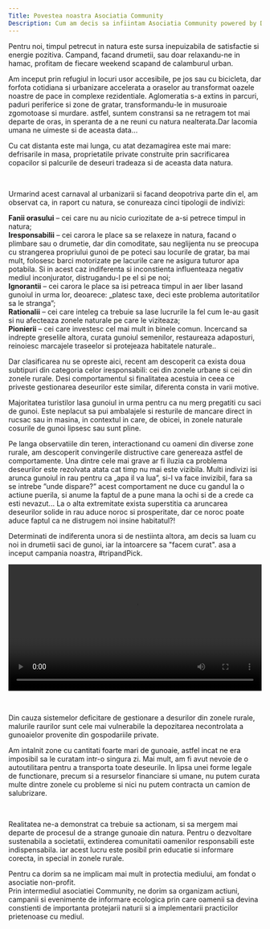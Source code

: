 ```yaml
---
Title: Povestea noastra Asociatia Community
Description: Cum am decis sa infiintam Asociatia Community powered by DLOT
---
```


Pentru noi, timpul petrecut in natura este sursa inepuizabila de satisfactie si energie pozitiva. Campand, facand drumetii, sau doar relaxandu-ne in hamac, profitam de fiecare weekend scapand de calamburul urban.   

Am inceput prin refugiul in locuri usor accesibile, pe jos sau cu bicicleta, dar forfota cotidiana si urbanizare accelerata a oraselor au transformat oazele noastre de pace in complexe rezidentiale. Aglomeratia s-a extins in parcuri, paduri periferice si zone de gratar, transformandu-le in musuroaie zgomotoase si murdare. astfel, suntem constransi sa ne retragem tot mai departe de oras, in speranta de a ne reuni cu natura nealterata.Dar lacomia umana ne uimeste si de aceasta data...   

Cu cat distanta este mai lunga, cu atat dezamagirea este mai mare: defrisarile in masa, proprietatile private construite prin sacrificarea copacilor si palcurile de deseuri tradeaza si de aceasta data natura.


<md-image src="https://community.poweredbydlot.com/wp-content/uploads/2020/07/Community-powered-by-DLOT-Private-proprety.jpg"></md-image>

<md-image src=https://community.poweredbydlot.com/wp-content/uploads/2020/07/Community-powered-by-DLOT-deforestation.jpg></md-image>

<md-image src=https://community.poweredbydlot.com/wp-content/uploads/2020/07/Community-powered-by-DLOT-Trash.jpg></md-image>

</br>

Urmarind acest carnaval al urbanizarii si facand deopotriva parte din el, am observat ca, in raport cu natura, se conureaza cinci tipologii de indivizi:  

**Fanii orasului** – cei care nu au nicio curiozitate de a-si petrece timpul in natura;  
**Iresponsabilii** – cei carora le place sa se relaxeze in natura, facand o plimbare sau o drumetie, dar din comoditate, sau neglijenta nu se preocupa cu strangerea propriului gunoi de pe poteci sau locurile de gratar, ba mai mult, folosesc barci motorizate pe lacurile care ne asigura tuturor apa potabila. Si in acest caz indiferenta si inconstienta influenteaza negativ mediul inconjurator, distrugandu-l pe el si pe noi;  
**Ignorantii** – cei carora le place sa isi petreaca timpul in aer liber lasand gunoiul in urma lor, deoarece: „platesc taxe, deci este problema autoritatilor sa le stranga”;  
**Rationalii** – cei care inteleg ca trebuie sa lase lucrurile la fel cum le-au gasit si nu afecteaza zonele naturale pe care le viziteaza;  
**Pionierii** – cei care investesc cel mai mult in binele comun. Incercand sa indrepte greselile altora, curata gunoiul semenilor, restaureaza adaposturi, reinoiesc marcajele traseelor si protejeaza habitatele naturale..  

Dar clasificarea nu se opreste aici, recent am descoperit ca exista doua subtipuri din categoria celor iresponsabili: cei din zonele urbane si cei din zonele rurale. Desi comportamentul si finalitatea acestuia in ceea ce priveste gestionarea deseurilor este similar, diferenta consta in varii motive.  

Majoritatea turistilor lasa gunoiul in urma pentru ca nu merg pregatiti cu saci de gunoi. Este neplacut sa pui ambalajele si resturile de mancare direct in rucsac sau in masina, in contextul in care, de obicei, in zonele naturale cosurile de gunoi lipsesc sau sunt pline.  

Pe langa observatiile din teren, interactionand cu oameni din diverse zone rurale, am descoperit convingerile distructive care genereaza astfel de comportamente. Una dintre cele mai grave ar fi iluzia ca problema deseurilor este rezolvata atata cat timp nu mai este vizibila. Multi indivizi isi arunca gunoiul in rau pentru ca „apa il va lua”, si-l va face invizibil, fara sa se intrebe ”unde dispare?” acest comportament ne duce cu gandul la o actiune puerila, si anume la faptul de a pune mana la ochi si de a crede ca esti nevazut... La o alta extremitate exista superstitia ca aruncarea deseurilor solide in rau aduce noroc si prosperitate, dar ce noroc poate aduce faptul ca ne distrugem noi insine habitatul?!  

Determinati de indiferenta unora si de nestiinta altora, am decis sa luam cu noi in drumetii saci de gunoi, iar la intoarcere sa "facem curat". asa a inceput campania noastra, #tripandPick.  


<video controls width="100%" height="auto">
  <source
    src="https://poweredbydlot.com/wp-content/uploads/2020/07/VID_20191027_133137.mp4?_=1"
    type="video/mp4"
  />
</video>

</br>

<md-image src="https://community.poweredbydlot.com/wp-content/uploads/2020/07/Community-powered-by-DLOT-Trip-and-pick-scaled.jpg" ></md-image>

<md-image src="https://community.poweredbydlot.com/wp-content/uploads/2020/07/Community-powered-by-DLOT-Trip-and-pick-challenge-scaled.jpg"></md-image>

</br>

Din cauza sistemelor deficitare de gestionare a desurilor din zonele rurale, malurile raurilor sunt cele mai vulnerabile la depozitarea necontrolata a gunoaielor provenite din gospodariile private.  

Am intalnit zone cu cantitati foarte mari de gunoaie, astfel incat ne era imposibil sa le curatam intr-o singura zi. Mai mult, am fi avut nevoie de o autoutilitara pentru a transporta toate deseurile. In lipsa unei forme legale de functionare, precum si a resurselor financiare si umane, nu putem curata multe dintre zonele cu probleme si nici nu putem contracta un camion de salubrizare.

<md-image src="https://poweredbydlot.com/wp-content/uploads/2020/07/Garbage-in-nature-Community-powered-by-DLOT.jpg"></md-image>

</br>

Realitatea ne-a demonstrat ca trebuie sa actionam, si sa mergem mai departe de procesul de a strange gunoaie din natura. Pentru o dezvoltare sustenabila a societatii, extinderea comunitatii oamenilor responsabili este indispensabila. iar acest lucru este posibil prin educatie si informare corecta, in special in zonele rurale.  
  
Pentru ca dorim sa ne implicam mai mult in protectia mediului, am fondat o asociatie non-profit.  
Prin intermediul asociatiei Community, ne dorim sa organizam actiuni, campanii si evenimente de informare ecologica prin care oamenii sa devina constienti de importanta protejarii naturii si a implementarii practicilor prietenoase cu mediul.

<md-image src="https://poweredbydlot.com/wp-content/uploads/2020/07/Dog-picking-up-trash-Community-powered-by-DLOT-scaled.jpg"></md-image>
